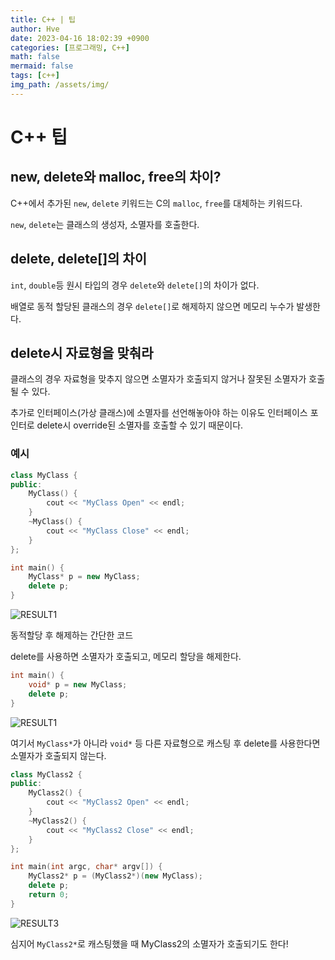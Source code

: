 ```yaml
---
title: C++ | 팁
author: Hve
date: 2023-04-16 18:02:39 +0900
categories: [프로그래밍, C++]
math: false
mermaid: false
tags: [c++]
img_path: /assets/img/
---
```


# C++ 팁

## new, delete와 malloc, free의 차이?

C++에서 추가된 `new`, `delete` 키워드는 C의 `malloc`, `free`를 대체하는 키워드다.

`new`, `delete`는 클래스의 생성자, 소멸자를 호출한다.

## delete, delete[]의 차이

`int`, `double`등 원시 타입의 경우 `delete`와 `delete[]`의 차이가 없다.

배열로 동적 할당된 클래스의 경우 `delete[]`로 해제하지 않으면 메모리 누수가 발생한다.

## delete시 자료형을 맞춰라

클래스의 경우 자료형을 맞추지 않으면 소멸자가 호출되지 않거나 잘못된 소멸자가 호출될 수 있다.

추가로 인터페이스(가상 클래스)에 소멸자를 선언해놓아야 하는 이유도 인터페이스 포인터로 delete시 override된 소멸자를 호출할 수 있기 때문이다.

### 예시

```cpp
class MyClass {
public:
    MyClass() {
        cout << "MyClass Open" << endl;
    }
    ~MyClass() {
        cout << "MyClass Close" << endl;
    }
};

int main() {
    MyClass* p = new MyClass;
    delete p;
}
```

![RESULT1](/cpptip/delete_result1.png)


동적할당 후 해제하는 간단한 코드

delete를 사용하면 소멸자가 호출되고, 메모리 할당을 해제한다.

```cpp
int main() {
    void* p = new MyClass;
    delete p;
}
```

![RESULT1](/cpptip/delete_result2.png)

여기서 `MyClass*`가 아니라 `void*` 등 다른 자료형으로 캐스팅 후 delete를 사용한다면 소멸자가 호출되지 않는다.

```cpp
class MyClass2 {
public:
    MyClass2() {
        cout << "MyClass2 Open" << endl;
    }
    ~MyClass2() {
        cout << "MyClass2 Close" << endl;
    }
};

int main(int argc, char* argv[]) {
    MyClass2* p = (MyClass2*)(new MyClass);
    delete p;
    return 0;
}
```

![RESULT3](/cpptip/delete_result3.png)



심지어 `MyClass2*`로 캐스팅했을 때 MyClass2의 소멸자가 호출되기도 한다!